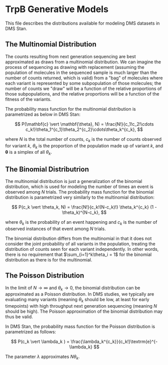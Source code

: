 TrpB Generative Models
=====================
This file describes the distributions available for modeling DMS datasets in DMS Stan.

## The Multinomial Distribution

The counts resulting from next generation sequencing are best approximated as draws from a multinomial distribution. We can imagine the process of sequencing as drawing with replacement (assuming the population of molecules in the sequenced sample is much larger than the number of counts returned, which is valid) from a "bag" of molecules where each variant is represented by some subpopulation of those molecules; the number of counts we "draw" will be a function of the relative proportions of those subpopulations, and the relative proportions will be a function of the fitness of the variants.

The probability mass function for the multinomial distribution is parametrized as below in DMS Stan:

$$
P(\mathbf{c} \vert \mathbf{\theta}, N) = \frac{N!}{c_1!c_2!\cdots c_k!}\theta_1^{c_1}\theta_2^{c_2}\cdots\theta_k^{c_k},
$$

where $N$ is the total number of counts, $c_k$ is the number of counts observed for variant $k$, $\theta_k$ is the proportion of the population made up of variant $k$, and $\mathbf{\theta}$ is a simplex of all $\theta_k$.

## The Binomial Distributrion

The multinomial distribution is just a generalization of the binomial distribution, which is used for modeling the number of times an event is observed among $N$ trials. The probability mass function for the binomial distribution is parametrized very similarly to the multinomial distribution:

$$
P(c_k \vert \theta_k, N) = \frac{N!}{c_k!(N-c_k)!} \theta_k^{c_k} (1 - \theta_k)^{N-c_k},
$$

where $\theta_k$ is the probability of an event happening and $c_k$ is the number of observed instances of that event among $N$ trials.

The binomial distribution differs from the multinomial in that it does not consider the joint probability of all variants in the population, treating the distribution of counts seen for each variant independently. In other words, there is no requirement that $\sum_{i=1}^k\theta_i = 1$ for the binomial distribution as there is for the multinomial.

## The Poisson Distribution
In the limit of $N \rightarrow \infty$ and $\theta_k \rightarrow 0$, the binomial distribution can be approximated as a Poisson distribution. In DMS studies, we typically are evaluating many variants (meaning $\theta_k$ should be low, at least for early timepoints) with high throughput next generation sequencing (meaning $N$ should be high). The Poisson approximation of the binomial distribution may thus be valid.

In DMS Stan, the probability mass function for the Poisson distribution is parametrized as follows:

$$
P(c_k \vert \lambda_k ) = \frac{\lambda_k^{c_k}}{c_k!}\textrm{e}^{-\lambda_k}
$$

The parameter $\lambda$ approximates $N\theta_k$.

